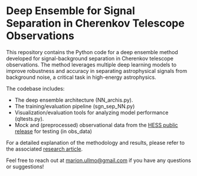 # Deep Ensemble for Signal Separation in Cherenkov Telescope Observations

This repository contains the Python code for a deep ensemble method developed for signal-background separation in Cherenkov telescope observations. The method leverages multiple deep learning models to improve robustness and accuracy in separating astrophysical signals from background noise, a critical task in high-energy astrophysics.

The codebase includes:

- The deep ensemble architecture (NN_archis.py).
- The training/evaluation pipeline (sgn_sep_NN.py)
- Visualization/evaluation tools for analyzing model performance (qltests.py).
- Mock and (preprocessed) observational data from the [HESS public release](https://www.mpi-hd.mpg.de/HESS/pages/dl3-dr1/) for testing (in obs_data)

For a detailed explanation of the methodology and results, please refer to the associated [research article](https://arxiv.org/abs/2407.01329).

Feel free to reach out at marion.ullmo@gmail.com if you have any questions or suggestions!
